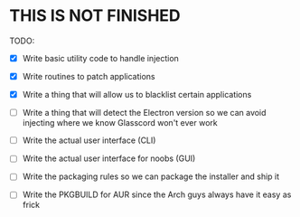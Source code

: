 # THIS IS NOT FINISHED

TODO:
- [x] Write basic utility code to handle injection
- [x] Write routines to patch applications
- [x] Write a thing that will allow us to blacklist certain applications
- [ ] Write a thing that will detect the Electron version so we can avoid injecting where we know Glasscord won't ever work
- [ ] Write the actual user interface (CLI)
- [ ] Write the actual user interface for noobs (GUI)
- [ ] Write the packaging rules so we can package the installer and ship it
- [ ] Write the PKGBUILD for AUR since the Arch guys always have it easy as frick

